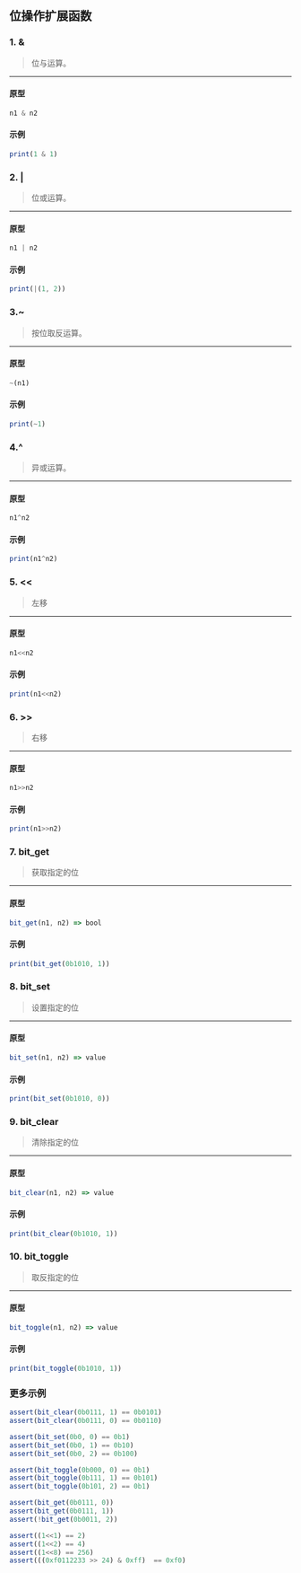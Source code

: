 ﻿## 位操作扩展函数

### 1. &

> 位与运算。
----------------------------

#### 原型

```js
n1 & n2
```

#### 示例

```js
print(1 & 1)
```

### 2. |

> 位或运算。
----------------------------

#### 原型

```js
n1 | n2
```

#### 示例

```js
print(|(1, 2))
```

### 3.~

> 按位取反运算。
----------------------------

#### 原型

```js
~(n1)
```

#### 示例

```js
print(~1)
```

### 4.^

> 异或运算。
----------------------------

#### 原型

```js
n1^n2
```

#### 示例

```js
print(n1^n2)
```

### 5. <<

> 左移
----------------------------

#### 原型

```js
n1<<n2
```

#### 示例

```js
print(n1<<n2)
```

### 6. >>

> 右移
----------------------------

#### 原型

```js
n1>>n2
```

#### 示例

```js
print(n1>>n2)
```

### 7. bit_get

> 获取指定的位
----------------------------

#### 原型

```js
bit_get(n1, n2) => bool
```

#### 示例

```js
print(bit_get(0b1010, 1))
```

### 8. bit_set

> 设置指定的位
----------------------------

#### 原型

```js
bit_set(n1, n2) => value
```

#### 示例

```js
print(bit_set(0b1010, 0))
```

### 9. bit_clear

> 清除指定的位
----------------------------

#### 原型

```js
bit_clear(n1, n2) => value
```

#### 示例

```js
print(bit_clear(0b1010, 1))
```

### 10. bit_toggle

> 取反指定的位
----------------------------

#### 原型

```js
bit_toggle(n1, n2) => value
```

#### 示例

```js
print(bit_toggle(0b1010, 1))
```

### 更多示例

```js
assert(bit_clear(0b0111, 1) == 0b0101)
assert(bit_clear(0b0111, 0) == 0b0110)

assert(bit_set(0b0, 0) == 0b1)
assert(bit_set(0b0, 1) == 0b10)
assert(bit_set(0b0, 2) == 0b100)

assert(bit_toggle(0b000, 0) == 0b1)
assert(bit_toggle(0b111, 1) == 0b101)
assert(bit_toggle(0b101, 2) == 0b1)

assert(bit_get(0b0111, 0))
assert(bit_get(0b0111, 1))
assert(!bit_get(0b0011, 2))

assert((1<<1) == 2)
assert((1<<2) == 4)
assert((1<<8) == 256)
assert(((0xf0112233 >> 24) & 0xff)  == 0xf0)
```
